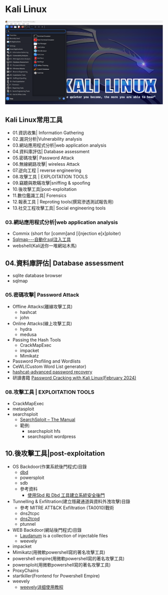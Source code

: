 # Kali Linux
![Kali202304](kali202304.png)

## Kali Linux常用工具
- 01.資訊收集| Information Gathering
- 02.漏洞分析|Vulnerability analysis
- 03.網站應用程式分析|web application analysis
- 04.資料庫評估| Database assessment
- 05.密碼攻擊| Password Attack
- 06.無線網路攻擊| wireless Attack
- 07.逆向工程 | reverse engineering
- 08.攻擊工具 | EXPLOITATION TOOLS
- 09.竊聽與欺瞞攻擊|sniffing & spoofing
- 10.後攻擊工具|post-exploitation
- 11.數位鑑識工具| Forensics
- 12.報表工具 | Reproting tools(撰寫滲透測試報告用)
- 13.社交工程攻擊工具| Social engineering tools

### 03.網站應用程式分析|web application analysis
- Commix (short for [comm]and [i]njection e[x]ploiter)
- [Sqlmap---自動化sql注入工具](sqlmap.md)
- webshell(Kali送你一堆網站木馬)

## 04.資料庫評估| Database assessment
- sqlite database browser
- sqlmap

### 05.密碼攻擊| Password Attack
- Offline Attacks(離線攻擊工具)
  - hashcat
  - john 
- Online Attacks(線上攻擊工具)
  - hydra
  - medusa 
- Passing the Hash Tools
  - CrackMapExec
  - impacket
  - Mimikatz   
- Password Profiling and Wordlists
- CeWL(Custom Word List generator)
- [hashcat-advanced password recovery](https://hashcat.net/hashcat/)
- 研讀書籍 [Password Cracking with Kali Linux(February 2024)](https://www.packtpub.com/product/password-cracking-with-kali-linux/9781835888544)

### 08.攻擊工具 | EXPLOITATION TOOLS
- CrackMapExec
- metasploit
- searchsploit
  - [SearchSploit – The Manual](https://www.exploit-db.com/searchsploit)
  - 範例:
    - searchsploit hfs
    - searchsploit wordpress
## 10.後攻擊工具|post-exploitation
- OS Backdoor(作業系統後門程式)目錄
  - [dbd](https://www.kali.org/tools/dbd/)
  - powersploit
  - sdb
  - 參考資料
    - [使用Sbd 和 Dbd 工具建立系統安全後門](https://github.com/Yehnn/kali/blob/master/kali%E5%90%8E%E9%97%A8%E6%8A%80%E6%9C%AF%E5%AE%9E%E6%88%98/03%E4%BD%BF%E7%94%A8%20sbd%20%E5%8F%8A%20dbd%20%E5%88%9B%E5%BB%BA%E7%B3%BB%E7%BB%9F%E5%AE%89%E5%85%A8%E5%90%8E%E9%97%A8.md) 
- Tunnelling & Exfiltration(建立隱藏通道與資料外洩攻擊)目錄
  - 參考 MITRE ATT&CK Exfiltration (TA0010)戰術 
  - dns2tcpc
  - [dns2tcpd](https://www.kali.org/tools/dns2tcp/)
  - ptunnel
- WEB Backdoor(網站後門程式)目錄
  - [Laudanum](https://www.kali.org/tools/laudanum/) is a collection of injectable files
  - weevely
- impacket
- Mimikatz(用微軟powershell寫的著名攻擊工具)
- powershell empire(用微軟powershell寫的著名攻擊工具)
- powersploit(用微軟powershell寫的著名攻擊工具)
- ProxyChains
- startkiller(Frontend for Powershell Empire)
- weevely
  - [weevely详细使用教程](https://blog.csdn.net/smli_ng/article/details/106071142)
